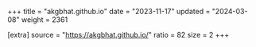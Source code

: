 +++
title = "akgbhat.github.io"
date = "2023-11-17"
updated = "2024-03-08"
weight = 2361

[extra]
source = "https://akgbhat.github.io/"
ratio = 82
size = 2
+++
